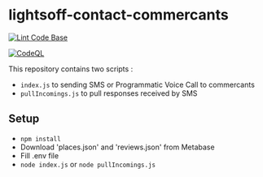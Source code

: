 # lightsoff-contact-commercants

[![Lint Code Base](https://github.com/LaReserveTech/lightsoff-contact-commercants/actions/workflows/linter.yml/badge.svg)](https://github.com/LaReserveTech/lightsoff-contact-commercants/actions/workflows/linter.yml)

[![CodeQL](https://github.com/LaReserveTech/lightsoff-contact-commercants/actions/workflows/github-code-scanning/codeql/badge.svg)](https://github.com/LaReserveTech/lightsoff-contact-commercants/actions/workflows/github-code-scanning/codeql)

This repository contains two scripts :
- `index.js` to sending SMS or Programmatic Voice Call to commercants
- `pullIncomings.js` to pull responses received by SMS

## Setup
- `npm install`
- Download 'places.json' and 'reviews.json' from Metabase
- Fill .env file
- `node index.js` or `node pullIncomings.js`
